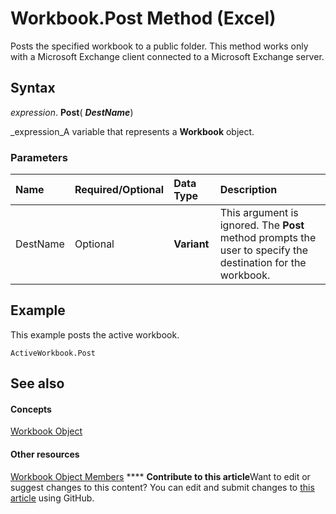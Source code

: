 
# Workbook.Post Method (Excel)

Posts the specified workbook to a public folder. This method works only with a Microsoft Exchange client connected to a Microsoft Exchange server.


## Syntax

 _expression_. **Post**( **_DestName_**)

 _expression_A variable that represents a  **Workbook** object.


### Parameters



|**Name**|**Required/Optional**|**Data Type**|**Description**|
|:-----|:-----|:-----|:-----|
|DestName|Optional| **Variant**|This argument is ignored. The  **Post** method prompts the user to specify the destination for the workbook.|

## Example

This example posts the active workbook.


```
ActiveWorkbook.Post
```


## See also


#### Concepts


 [Workbook Object](8c00aa60-c974-eed3-0812-3c9625eb0d4c.md)
#### Other resources


 [Workbook Object Members](dce102a3-25de-3ff4-2ce5-bc56e08baca7.md)
****   **Contribute to this article**Want to edit or suggest changes to this content? You can edit and submit changes to  [this article](https://github.com/jhershey00/VBA_Excel_Test/OpenXMLCon/articles/62ecf3bc-c551-8f06-64cc-a6c141bdf172.md) using GitHub.

